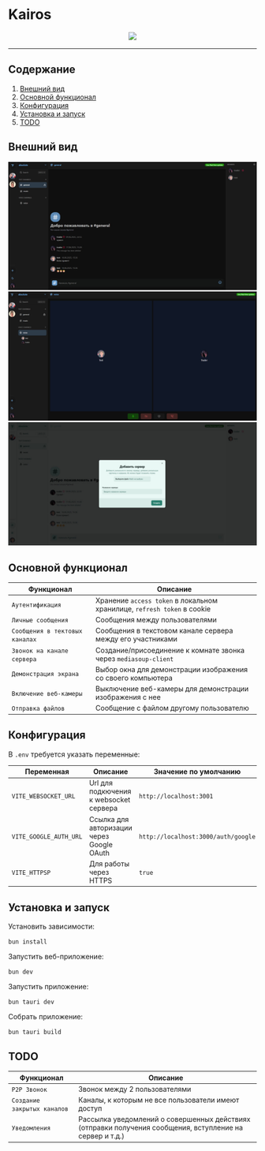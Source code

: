 # Kairos

<p align="center">
  <a href="https://skillicons.dev">
    <img src="https://skillicons.dev/icons?i=react,vite,tauri,ts,bun,tailwind,15min&perline=10" />
  </a>
</p>

---

## Содержание

1. [Внешний вид](#внешний-вид)
2. [Основной функционал](#основной-функционал)
3. [Конфигурация](#конфигурация)
4. [Установка и запуск](#установка-и-запуск)
5. [TODO](#todo)

## Внешний вид

<kbd>![Темная тема - текстовый канал](./screenshots/text_channel.jpg)</kbd>
<kbd>![Темная тема - голосовой канал](./screenshots/voice_channel.jpg)</kbd>
<kbd>![Светлая тема - модальное окно](./screenshots/light_theme.jpg)</kbd>

## Основной функционал

| Функционал                     | Описание                                                                |
| ------------------------------ | ----------------------------------------------------------------------- |
| `Аутентификация`               | Хранение `access token` в локальном хранилице, `refresh token` в cookie |
| `Личные сообщения`             | Сообщения между пользователями                                          |
| `Сообщения в тектовых каналах` | Сообщения в текстовом канале сервера между его участниками              |
| `Звонок на канале сервера`     | Создание/присоединение к комнате звонка через `mediasoup-client`        |
| `Демонстрация экрана`          | Выбор окна для демонстрации изображения со своего компьютера            |
| `Включение веб-камеры`         | Выключение веб-камеры для демонстрации изображения с нее                |
| `Отправка файлов`              | Сообщение с файлом другому пользователю                                 |

## Конфигурация

В `.env` требуется указать переменные:

| Переменная             | Описание                                  | Значение по умолчанию               |
| ---------------------- | ----------------------------------------- | ----------------------------------- |
| `VITE_WEBSOCKET_URL `  | Url для подкючения к websocket сервера    | `http://localhost:3001`             |
| `VITE_GOOGLE_AUTH_URL` | Ссылка для авторизации через Google OAuth | `http://localhost:3000/auth/google` |
| `VITE_HTTPSP`          | Для работы через HTTPS                    | `true`                              |

## Установка и запуск

Установить зависимости:

```
bun install
```

Запустить веб-приложение:

```
bun dev
```

Запустить приложение:

```
bun tauri dev
```

Собрать приложение:

```
bun tauri build
```

## TODO

| Функционал                  | Описание                                                                                                 |
| --------------------------- | -------------------------------------------------------------------------------------------------------- |
| `P2P Звонок`                | Звонок между 2 пользователями                                                                            |
| `Создание закрытых каналов` | Каналы, к которым не все пользователи имеют доступ                                                       |
| `Уведомления`               | Рассылка уведомлений о совершенных действиях (отправки получения сообщения, вступление на сервер и т.д.) |
